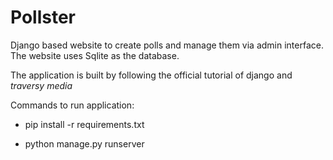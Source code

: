 # Pollster
Django based website to create polls and manage them via admin interface.
The website uses Sqlite as the database. 

The application is built by following the official tutorial of django and *traversy media*

Commands to run application:

  * pip install -r requirements.txt

  * python manage.py runserver <PORT NO>
